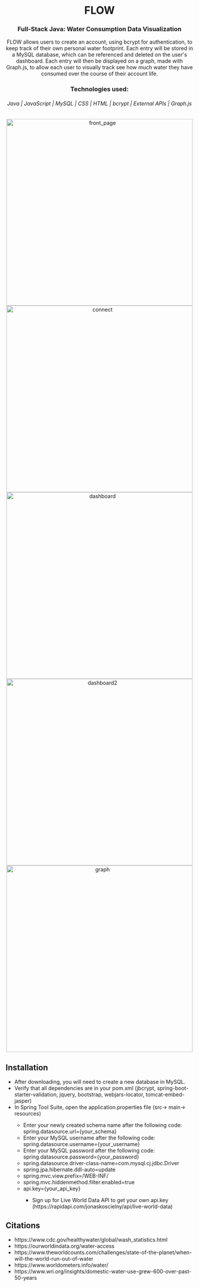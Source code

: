 <div align="center"><h1> FLOW</h1>
  
  <h3>Full-Stack Java: Water Consumption Data Visualization</h3>
  
 <p>FLOW allows users to create an account, using bcrypt for authentication, to keep track of their own personal water footprint. Each entry will be stored in a MySQL database, which can be referenced and deleted on the user's dashboard. Each entry will then be displayed on a graph, made with Graph.js, to allow each user to visually track see how much water they have consumed over the course of their account life.</p>
 </div>
  
  
<div align="center">
<h3>Technologies used:</h3>
<h6>Java  |  JavaScript  |  MySQL  |  CSS  |  HTML  |  bcrypt  |  External APIs  |  Graph.js</h6>
  </div>


<p align="center">
    <img src="https://user-images.githubusercontent.com/107567685/196510836-e6b4d49f-0a2e-4547-88f0-3b7123a7d078.gif" alt="front_page" width="500"/>
    <img src="https://user-images.githubusercontent.com/107567685/196510984-42f03a85-995a-483c-ba8d-49b1d782698e.gif" alt="connect" width="500"/>
    <img src="https://user-images.githubusercontent.com/107567685/196510928-1350412e-c777-4e53-a4f6-27d2b6db975a.gif" alt="dashboard" width="500"/>
    <img src="https://user-images.githubusercontent.com/107567685/196511031-6a2f8682-2326-4383-8de6-b89383627a34.gif" alt="dashboard2" width="500" />
    <img src="https://user-images.githubusercontent.com/107567685/196511592-46509b71-9542-4463-8c49-1204d7cee2c3.gif" alt="graph" width="500" />
</p>

<div>
  <h2>Installation</h2>
  <ul>
    <li>After downloading, you will need to create a new database in MySQL.</li>
    <li>Verify that all dependencies are in your pom.xml (jbcrypt, spring-boot-starter-validation, jquery, bootstrap, webjars-locator, tomcat-embed-jasper)
    <li>In Spring Tool Suite, open the application.properties file (src-> main-> resources)</li>
        <ul>
          <li>Enter your newly created schema name after the following code: spring.datasource.url={your_schema}</li>
          <li>Enter your MySQL username after the following code: spring.datasource.username={your_username}</li>
          <li>Enter your MySQL password after the following code: spring.datasource.password={your_password}</li>
          <li>spring.datasource.driver-class-name=com.mysql.cj.jdbc.Driver</li>
          <li>spring.jpa.hibernate.ddl-auto=update</li>
          <li>spring.mvc.view.prefix=/WEB-INF/</li>
          <li>spring.mvc.hiddenmethod.filter.enabled=true</li>
          <li>api.key={your_api_key}</li>
              <ul>
                <li>Sign up for Live World Data API to get your own api.key (https://rapidapi.com/jonaskoscielny/api/live-world-data)</li>
              </ul>
    </ul>
    </div>

  
 <div>
   <h2>Citations</h2>
      <ul>
        <li>https://www.cdc.gov/healthywater/global/wash_statistics.html</li>
        <li>https://ourworldindata.org/water-access</li>
        <li>https://www.theworldcounts.com/challenges/state-of-the-planet/when-will-the-world-run-out-of-water</li>
        <li>https://www.worldometers.info/water/</li>
        <li>https://www.wri.org/insights/domestic-water-use-grew-600-over-past-50-years</li>   
   </ul>
  </div>
